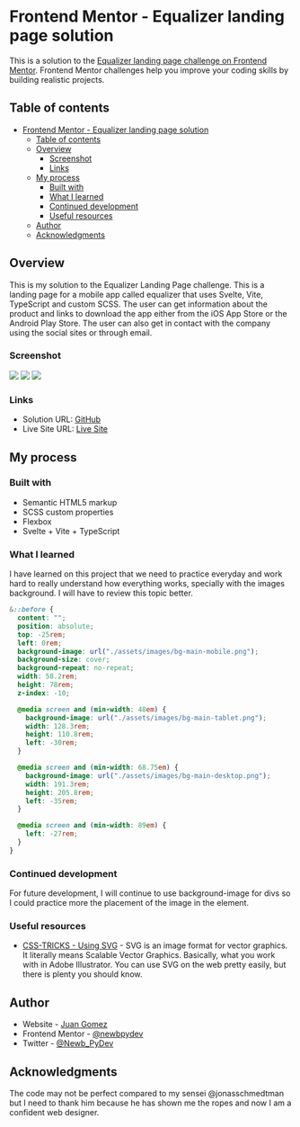 # Frontend Mentor - Equalizer landing page solution

This is a solution to the [Equalizer landing page challenge on Frontend Mentor](https://www.frontendmentor.io/challenges/equalizer-landing-page-7VJ4gp3DE). Frontend Mentor challenges help you improve your coding skills by building realistic projects.

## Table of contents

- [Frontend Mentor - Equalizer landing page solution](#frontend-mentor---equalizer-landing-page-solution)
  - [Table of contents](#table-of-contents)
  - [Overview](#overview)
    - [Screenshot](#screenshot)
    - [Links](#links)
  - [My process](#my-process)
    - [Built with](#built-with)
    - [What I learned](#what-i-learned)
    - [Continued development](#continued-development)
    - [Useful resources](#useful-resources)
  - [Author](#author)
  - [Acknowledgments](#acknowledgments)

## Overview

This is my solution to the Equalizer Landing Page challenge. This is a landing
page for a mobile app called equalizer that uses Svelte, Vite, TypeScript and
custom SCSS. The user can get information about the product and links to
download the app either from the iOS App Store or the Android Play Store. The
user can also get in contact with the company using the social sites or through email.

### Screenshot

![](./src/assets/images/screenshot-desktop.png)
![](./src/assets/images/screenshot-tablet.png)
![](./src/assets/images/screenshot-mobile.png)

### Links

- Solution URL: [GitHub](https://github.com/newbpydev/11-equalizer-landing-page-svelte-ts-vite-scss)
- Live Site URL: [Live Site](https://playful-halva-f374b3.netlify.app/)

## My process

### Built with

- Semantic HTML5 markup
- SCSS custom properties
- Flexbox
- Svelte + Vite + TypeScript

### What I learned

I have learned on this project that we need to practice everyday and work hard
to really understand how everything works, specially with the images background.
I will have to review this topic better.

```scss
&::before {
  content: "";
  position: absolute;
  top: -25rem;
  left: 0rem;
  background-image: url("./assets/images/bg-main-mobile.png");
  background-size: cover;
  background-repeat: no-repeat;
  width: 58.2rem;
  height: 78rem;
  z-index: -10;

  @media screen and (min-width: 48em) {
    background-image: url("./assets/images/bg-main-tablet.png");
    width: 128.3rem;
    height: 110.8rem;
    left: -30rem;
  }

  @media screen and (min-width: 68.75em) {
    background-image: url("./assets/images/bg-main-desktop.png");
    width: 191.3rem;
    height: 205.8rem;
    left: -35rem;
  }

  @media screen and (min-width: 89em) {
    left: -27rem;
  }
}
```

### Continued development

For future development, I will continue to use background-image for divs so I
could practice more the placement of the image in the element.

### Useful resources

- [CSS-TRICKS - Using SVG](https://css-tricks.com/using-svg/) - SVG is an image format for vector graphics. It literally means Scalable Vector Graphics. Basically, what you work with in Adobe Illustrator. You can use SVG on the web pretty easily, but there is plenty you should know.

## Author

- Website - [Juan Gomez](https://www.newbpydev.com)
- Frontend Mentor - [@newbpydev](https://www.frontendmentor.io/profile/newbpydev)
- Twitter - [@Newb_PyDev](https://twitter.com/Newb_PyDev)

## Acknowledgments

The code may not be perfect compared to my sensei @jonasschmedtman but I need
to thank him because he has shown me the ropes and now I am a confident web
designer.
